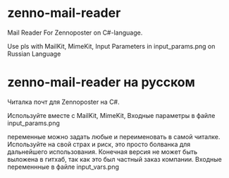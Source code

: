 # zenno-mail-reader
Mail Reader For Zennoposter on C#-language.

Use pls with MailKit, MimeKit, 
Input Parameters in input_params.png on Russian Language


# zenno-mail-reader на русском
Читалка почт для Zennoposter на C#.

Используйте вместе с MailKit, MimeKit, 
Входные параметры в файле input_params.png

переменные можно задать любые и переименовать в самой читалке. Используйте на свой страх и риск, это просто болванка для дальнейшего использования.
Конечная версия не может быть выложена в гитхаб, так как это был частный заказ компании.
Входные переменнные в файле input_vars.png
